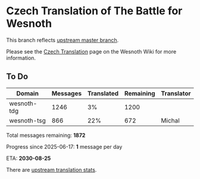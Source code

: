 # Czech Translation of The Battle for Wesnoth

This branch reflects [upstream master branch](https://github.com/wesnoth/wesnoth/tree/master).

Please see the [Czech Translation](https://wiki.wesnoth.org/CzechTranslation) page on the Wesnoth Wiki for more information.

## To Do

Domain | Messages | Translated | Remaining | Translator
------ | -------- | ---------- | --------- | ----------
wesnoth-tdg | 1246 | 3% | 1200 |
wesnoth-tsg | 866 | 22% | 672 | Michal

Total messages remaining: **1872**

Progress since 2025-06-17: **1** message per day

ETA: **2030-08-25**

There are [upstream translation stats](https://www.wesnoth.org/gettext/?view=langs&version=master&lang=cs).
